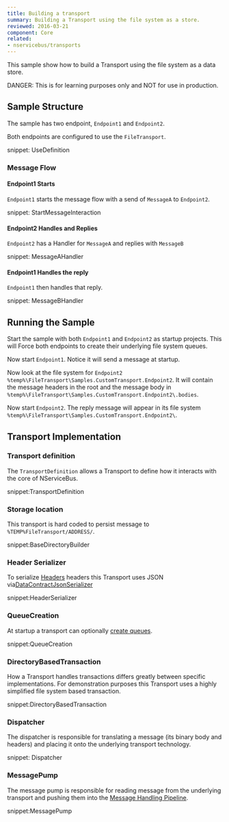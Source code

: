 ```yaml
---
title: Building a transport
summary: Building a Transport using the file system as a store.
reviewed: 2016-03-21
component: Core
related:
- nservicebus/transports
---
```


This sample show how to build a Transport using the file system as a data store.


DANGER: This is for learning purposes only and NOT for use in production.


## Sample Structure

The sample has two endpoint, `Endpoint1` and `Endpoint2`.

Both endpoints are configured to use the `FileTransport`.

snippet: UseDefinition


### Message Flow


#### Endpoint1 Starts

`Endpoint1` starts the message flow with a send of `MessageA` to `Endpoint2`.

snippet: StartMessageInteraction


#### Endpoint2 Handles and Replies

`Endpoint2` has a Handler for `MessageA` and replies with `MessageB`

snippet: MessageAHandler


#### Endpoint1 Handles the reply

`Endpoint1` then handles that reply.

snippet: MessageBHandler


## Running the Sample

Start the sample with both `Endpoint1` and `Endpoint2` as startup projects. This will Force both endpoints to create their underlying file system queues.

Now start `Endpoint1`. Notice it will send a message at startup.

Now look at the file system for `Endpoint2` `%temp%\FileTransport\Samples.CustomTransport.Endpoint2`. It will contain the message headers in the root and the message body in `%temp%\FileTransport\Samples.CustomTransport.Endpoint2\.bodies`.

Now start `Endpoint2`. The reply message will appear in its file system `%temp%\FileTransport\Samples.CustomTransport.Endpoint2\`.


## Transport Implementation


### Transport definition

The `TransportDefinition` allows a Transport to define how it interacts with the core of NServiceBus.

snippet:TransportDefinition


### Storage location

This transport is hard coded to persist message to `%TEMP%FileTransport/ADDRESS/`.

snippet:BaseDirectoryBuilder


### Header Serializer

To serialize [Headers](/nservicebus/messaging/headers.md) headers this Transport uses JSON via[DataContractJsonSerializer](https://msdn.microsoft.com/en-us/library/system.runtime.serialization.json.datacontractjsonserializer.aspx)

snippet:HeaderSerializer


### QueueCreation

At startup a transport can optionally [create queues](/nservicebus/transports/queuecreation.md).

snippet:QueueCreation


### DirectoryBasedTransaction

How a Transport handles transactions differs greatly between specific implementations. For demonstration purposes this Transport uses a highly simplified file system based transaction.

snippet:DirectoryBasedTransaction


### Dispatcher

The dispatcher is responsible for translating a message (its binary body and headers) and placing it onto the underlying transport technology.

snippet: Dispatcher


### MessagePump

The message pump is responsible for reading message from the underlying transport and pushing them into the [Message Handling Pipeline](/nservicebus/pipeline/).

snippet:MessagePump